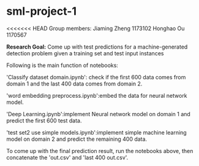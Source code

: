 # sml-project-1
<<<<<<< HEAD
Group members:
Jiaming Zheng 1173102
Honghao Ou 1170567

**Research Goal:** Come up with test predictions for a machine-generated detection problem given a training set and test
input instances

Following is the main function of notebooks:

'Classify dataset domain.ipynb': check if the first 600 data comes from domain 1 and the last 400 data comes from domain 2.

'word embedding preprocess.ipynb':embed the data for neural network model.

'Deep Learning.ipynb':implement Neural network model on domain 1 and predict the first 600 test data.

'test set2 use simple models.ipynb':implement simple machine learning model on domain 2 and predict the remaining 400 data.




To come up with the final prediction result, run the notebooks above, then concatenate the 'out.csv' and 'last 400 out.csv'.
